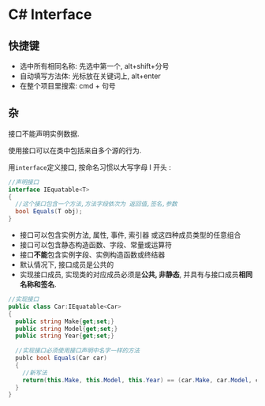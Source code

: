 # C# Interface



## 快捷键

- 选中所有相同名称: 先选中第一个, alt+shift+分号
- 自动填写方法体: 光标放在关键词上, alt+enter
- 在整个项目里搜索: cmd + 句号







## 杂

接口不能声明实例数据.

使用接口可以在类中包括来自多个源的行为.

用`interface`定义接口, 按命名习惯以大写字母 I 开头 :

```csharp
//声明接口
interface IEquatable<T>
{
  //这个接口包含一个方法,方法字段依次为 返回值,签名,参数
  bool Equals(T obj); 
}
```

- 接口可以包含实例方法, 属性, 事件, 索引器 或这四种成员类型的任意组合
- 接口可以包含静态构造函数、字段、常量或运算符
- 接口**不能**包含实例字段、实例构造函数或终结器
- 默认情况下, 接口成员是公共的
- 实现接口成员, 实现类的对应成员必须是**公共, 非静态**, 并具有与接口成员**相同名称和签名**.

```csharp
//实现接口
public class Car:IEquatable<Car>
{
  public string Make{get;set;}
  public string Model{get;set;}
  public string Year{get;set;}
  
  //实现接口必须使用接口声明中名字一样的方法
  publc bool Equals(Car car)
  {
    //新写法
    return(this.Make, this.Model, this.Year) == (car.Make, car.Model, car.Year);
  }  
}
```

